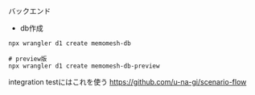 バックエンド



- db作成
```shell
npx wrangler d1 create memomesh-db

# preview版
npx wrangler d1 create memomesh-db-preview
```


integration testにはこれを使う
https://github.com/u-na-gi/scenario-flow